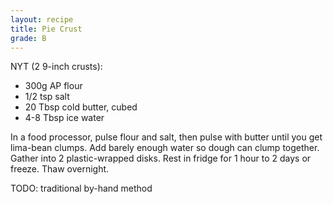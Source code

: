 ```yaml
---
layout: recipe
title: Pie Crust
grade: B
---
```

NYT (2 9-inch crusts):
<!-- stub -->
- 300g AP flour
- 1/2 tsp salt
- 20 Tbsp cold butter, cubed
- 4-8 Tbsp ice water
<!-- endstub -->

In a food processor, pulse flour and salt, then pulse with butter until you get lima-bean 
clumps. Add barely enough water so dough can clump together. Gather into 2 plastic-wrapped disks.
Rest in fridge for 1 hour to 2 days or freeze. Thaw overnight.

TODO: traditional by-hand method
